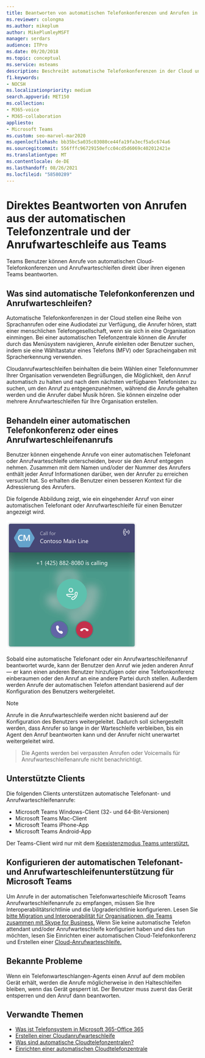 ```yaml
---
title: Beantworten von automatischen Telefonkonferenzen und Anrufen in der Anrufwarteschleife
ms.reviewer: colongma
ms.author: mikeplum
author: MikePlumleyMSFT
manager: serdars
audience: ITPro
ms.date: 09/20/2018
ms.topic: conceptual
ms.service: msteams
description: Beschreibt automatische Telefonkonferenzen in der Cloud und Anrufwarteschleifen und erläutert, wie Sie diese Anrufe in einem Teams.
f1.keywords:
- NOCSH
ms.localizationpriority: medium
search.appverid: MET150
ms.collection:
- M365-voice
- M365-collaboration
appliesto:
- Microsoft Teams
ms.custom: seo-marvel-mar2020
ms.openlocfilehash: bb35bc5a035c03080ce44fa19fa3ecf5a5c674a6
ms.sourcegitcommit: 556fffc96729150efcc04cd5d6069c402012421e
ms.translationtype: MT
ms.contentlocale: de-DE
ms.lasthandoff: 08/26/2021
ms.locfileid: "58580289"
---
```

# <a name="answer-auto-attendant-and-call-queue-calls-directly-from-teams"></a>Direktes Beantworten von Anrufen aus der automatischen Telefonzentrale und der Anrufwarteschleife aus Teams

Teams Benutzer können Anrufe von automatischen Cloud-Telefonkonferenzen und Anrufwarteschleifen direkt über ihren eigenen Teams beantworten.

## <a name="what-are-auto-attendants-and-call-queues"></a>Was sind automatische Telefonkonferenzen und Anrufwarteschleifen?

Automatische Telefonkonferenzen in der Cloud stellen eine Reihe von Sprachanrufen oder eine Audiodatei zur Verfügung, die Anrufer hören, statt einer menschlichen Telefongesellschaft, wenn sie sich in eine Organisation einmingen. Bei einer automatischen Telefonzentrale können die Anrufer durch das Menüsystem navigieren, Anrufe einleiten oder Benutzer suchen, indem sie eine Wähltastatur eines Telefons (MFV) oder Spracheingaben mit Spracherkennung verwenden.

Cloudanrufwarteschleifen beinhalten die beim Wählen einer Telefonnummer Ihrer Organisation verwendeten Begrüßungen, die Möglichkeit, den Anruf automatisch zu halten und nach dem nächsten verfügbaren Telefonisten zu suchen, um den Anruf zu entgegenzunehmen, während die Anrufe gehalten werden und die Anrufer dabei Musik hören. Sie können einzelne oder mehrere Anrufwarteschleifen für Ihre Organisation erstellen.

## <a name="handling-an-auto-attendant-or-call-queue-call"></a>Behandeln einer automatischen Telefonkonferenz oder eines Anrufwarteschleifenanrufs

Benutzer können eingehende Anrufe von einer automatischen Telefonant oder Anrufwarteschleife unterscheiden, bevor sie den Anruf entgegen nehmen. Zusammen mit dem Namen und/oder der Nummer des Anrufers enthält jeder Anruf Informationen darüber, wen der Anrufer zu erreichen versucht hat. So erhalten die Benutzer einen besseren Kontext für die Adressierung des Anrufers.

Die folgende Abbildung zeigt, wie ein eingehender Anruf von einer automatischen Telefonant oder Anrufwarteschleife für einen Benutzer angezeigt wird.

![Screenshot einer Benachrichtigung über einen eingehenden Anruf](media/answer-auto-attendant-and-call-queue-calls-image1.png)

Sobald eine automatische Telefonant oder ein Anrufwarteschleifenanruf beantwortet wurde, kann der Benutzer den Anruf wie jeden anderen Anruf &#x2014; er kann einen anderen Benutzer hinzufügen oder eine Telefonkonferenz einberaumen oder den Anruf an eine andere Partei durch stellen. Außerdem werden Anrufe der automatischen Telefon attendant basierend auf der Konfiguration des Benutzers weitergeleitet.

> [!NOTE] 
> Anrufe in die Anrufwarteschleife werden nicht basierend auf der Konfiguration des Benutzers weitergeleitet. Dadurch soll sichergestellt werden, dass Anrufer so lange in der Warteschleife verbleiben, bis ein Agent den Anruf beantworten kann und der Anrufer nicht unerwartet weitergeleitet wird.

> Die Agents werden bei verpassten Anrufen oder Voicemails für Anrufwarteschleifenanrufe nicht benachrichtigt.

## <a name="supported-clients"></a>Unterstützte Clients

Die folgenden Clients unterstützen automatische Telefonant- und Anrufwarteschleifenanrufe:

-    Microsoft Teams Windows-Client (32- und 64-Bit-Versionen)
-    Microsoft Teams Mac-Client
-    Microsoft Teams iPhone-App
-    Microsoft Teams Android-App

Der Teams-Client wird nur mit dem [Koexistenzmodus Teams unterstützt.](/microsoftteams/setting-your-coexistence-and-upgrade-settings)

## <a name="configure-auto-attendant-and-call-queue-support-for-microsoft-teams"></a>Konfigurieren der automatischen Telefonant- und Anrufwarteschleifenunterstützung für Microsoft Teams

Um Anrufe in der automatischen Telefonwarteschleife Microsoft Teams Anrufwarteschleifenanrufe zu empfangen, müssen Sie Ihre Interoperabilitätsrichtlinie und die Upgraderichtlinie konfigurieren. Lesen Sie [bitte Migration und Interoperabilität für Organisationen, die Teams zusammen mit Skype for Business.](migration-interop-guidance-for-teams-with-skype.md) Wenn Sie keine automatische Telefon attendant und/oder Anrufwarteschleife konfiguriert [](create-a-phone-system-auto-attendant.md) haben und dies tun möchten, lesen Sie Einrichten einer automatischen Cloud-Telefonkonferenz und Erstellen einer [Cloud-Anrufwarteschleife.](create-a-phone-system-call-queue.md)

## <a name="known-issues"></a>Bekannte Probleme

Wenn ein Telefonwarteschlangen-Agents einen Anruf auf dem mobilen Gerät erhält, werden die Anrufe möglicherweise in den Halteschleifen bleiben, wenn das Gerät gesperrt ist. Der Benutzer muss zuerst das Gerät entsperren und den Anruf dann beantworten.


## <a name="related-topics"></a>Verwandte Themen

-    [Was ist Telefonsystem in Microsoft 365-Office 365](what-is-phone-system-in-office-365.md)
-    [Erstellen einer Cloudanrufwarteschleife](create-a-phone-system-call-queue.md)
-    [Was sind automatische Cloudtelefonzentralen?](what-are-phone-system-auto-attendants.md)
-    [Einrichten einer automatischen Cloudtelefonzentrale](create-a-phone-system-auto-attendant.md)

